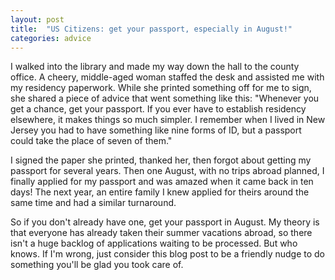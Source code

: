```yaml
---
layout: post
title:  "US Citizens: get your passport, especially in August!"
categories: advice
---
```


I walked into the library and made my way down the hall to the county office. A cheery, middle-aged woman staffed the desk and assisted me with my residency paperwork. While she printed something off for me to sign, she shared a piece of advice that went something like this: "Whenever you get a chance, get your passport. If you ever have to establish residency elsewhere, it makes things so much simpler. I remember when I lived in New Jersey you had to have something like nine forms of ID, but a passport could take the place of seven of them." 

I signed the paper she printed, thanked her, then forgot about getting my passport for several years. Then one August, with no trips abroad planned, I finally applied for my passport and was amazed when it came back in ten days! The next year, an entire family I knew applied for theirs around the same time and had a similar turnaround.

So if you don't already have one, get your passport in August. My theory is that everyone has already taken their summer vacations abroad, so there isn't a huge backlog of applications waiting to be processed. But who knows. If I'm wrong, just consider this blog post to be a friendly nudge to do something you'll be glad you took care of.